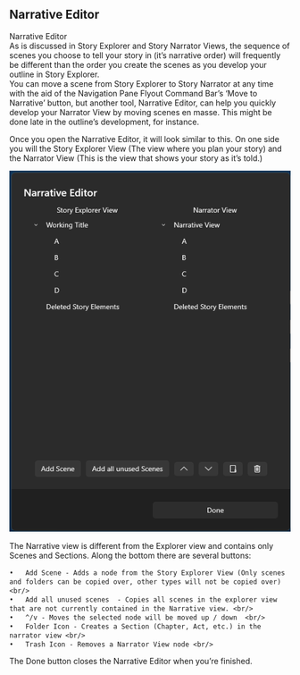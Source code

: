 ## Narrative Editor ##
Narrative Editor <br/>
As is discussed in Story Explorer and Story Narrator Views, the sequence of scenes you choose to tell your story in (it’s narrative order) will frequently be different than the order you create the scenes as you develop your outline in Story Explorer. <br/>
You can move a scene from Story Explorer to Story Narrator at any time with the aid of the Navigation Pane Flyout Command Bar’s ‘Move to Narrative’ button, but another tool, Narrative Editor, can help you quickly develop your Narrator View by moving scenes en masse. This might be done late in the outline’s development, for instance. <br/>

Once you open the Narrative Editor, it will look similar to this. On one side you will the Story Explorer View (The view where you plan your story) and the Narrator View (This is the view that shows your story as it’s told.)  <br/>

![](Clipboard-Image-132.png)

The Narrative view is different from the Explorer view and contains only Scenes and Sections. Along the bottom there are several buttons: <br/>

	•	Add Scene - Adds a node from the Story Explorer View (Only scenes and folders can be copied over, other types will not be copied over) <br/>
	•	Add all unused scenes  - Copies all scenes in the explorer view that are not currently contained in the Narrative view. <br/>
	•	^/v - Moves the selected node will be moved up / down  <br/>
	•	Folder Icon - Creates a Section (Chapter, Act, etc.) in the narrator view <br/>
	•	Trash Icon - Removes a Narrator View node <br/>

The Done button closes the Narrative Editor when you’re finished. <br/>

